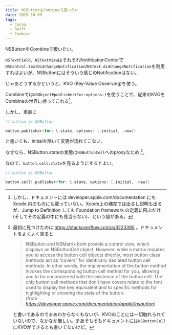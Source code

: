 ```yaml
---
title: NSButtonをCombineで扱いたい
date: 2019-10-09
tags:
  - Cocoa
  - Swift
  - Combine
---
```


NSButtonをCombineで扱いたい。

`NSTextField`、`NSTextView`はそれぞれNotificationCenterで`NSControl.textDidChangeNotification`/`NSText.didChangeNotification`を利用すればよいが、NSButtonにはそういう感じのNotificationはない。

じゃあどうするかというと、KVO (Key-Value Observing)を使う。

<!-- more -->

Combineでは`NSObject#publisher(for:options:)`を使うことで、従来のKVOをCombineの世界に持ってこれる[^1]。

しかし、素直に

```swift
// button is NSButton

button.publisher(for: \.state, options: [.initial, .new])
```

と書いても、initialを除いて変更が流れてこない。

なぜなら、NSButton.stateの実態は`NSButtonCell`へのproxyなため [^2]。

なので、`button.cell.state`を見るようにするとよい。

```swift
// button is NSButton

button.cell!.publisher(for: \.state, options: [.initial, .new])
```

[^1]: しかし、ドキュメントには developer.apple.com/documentation にも Xcode 内のものにも載っていない。Xcode上の補完では出るし説明も出るが、Jump to Definition しても Foundation framework の定義に飛ぶだけ(そしてその定義の中にも見当らない)、という謎がある。
[^2]: 最初に見つけたのは https://stackoverflow.com/a/3223395 。ドキュメントをよくよく見ると<blockquote>NSButton and NSMatrix both provide a control view, which displays an NSButtonCell object. However, while a matrix requires you to access the button cell objects directly, most button class methods act as “covers” for identically declared button cell methods. In other words, the implementation of the button method invokes the corresponding button cell method for you, allowing you to be unconcerned with the existence of the button cell. The only button cell methods that don’t have covers relate to the font used to display the key equivalent and to specific methods for highlighting or showing the state of the button.<br>(from <cite>https://developer.apple.com/documentation/appkit/nsbutton</cite>)</blockquote>と書いてあるのでまあわからなくもないが、KVOのことには一切触れられていないので、なかなか厳しい。まあそもそもドキュメントには`NSButtonCell`にKVOができるとも書いてないけど。

